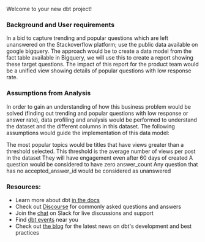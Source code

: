Welcome to your new dbt project!

### Background and User requirements
In a bid to capture trending and popular questions which are left unanswered on the Stackoverflow platform; use the public data available on google bigquery. The approach would be to create a data model from the fact table available in Bigquery, we will use this to create a report showing these target questions. The impact of this report for the product team would be a unified view showing details of popular questions with low response rate.

### Assumptions from Analysis
In order to gain an understanding of how this business problem would be solved (finding out trending and popular questions with low response or answer rate), data profiling and analysis would be performed to understand the dataset and the different columns in this dataset. The following assumptions would guide the implementation of this data model:

The most popular topics would be titles that have views greater than a threshold selected. This threshold is the average number of views per post in the dataset
They will have engagement even after 60 days of created
A question would be considered to have zero answer_count
Any question that has no accepted_answer_id would be considered as unanswered 


### Resources:
- Learn more about dbt [in the docs](https://docs.getdbt.com/docs/introduction)
- Check out [Discourse](https://discourse.getdbt.com/) for commonly asked questions and answers
- Join the [chat](https://community.getdbt.com/) on Slack for live discussions and support
- Find [dbt events](https://events.getdbt.com) near you
- Check out [the blog](https://blog.getdbt.com/) for the latest news on dbt's development and best practices
